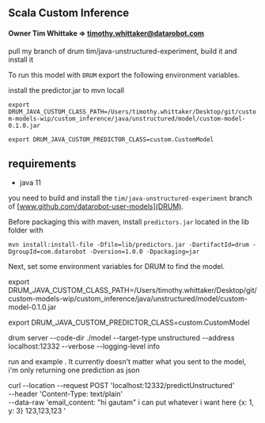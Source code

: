 ## Scala Custom Inference

#### Owner Tim Whittake => timothy.whittaker@datarobot.com

pull my branch of drum tim/java-unstructured-experiment, build it and install it

To run this model with `DRUM` export the following environment variables.  

install the predictor.jar to mvn locall

`export DRUM_JAVA_CUSTOM_CLASS_PATH=/Users/timothy.whittaker/Desktop/git/custom-models-wip/custom_inference/java/unstructured/model/custom-model-0.1.0.jar`

`export DRUM_JAVA_CUSTOM_PREDICTOR_CLASS=custom.CustomModel`

## requirements 

* java 11

you need to build and install the `tim/java-unstructured-experiment` branch of [www.github.com/datarobot-user-models](DRUM).  

Before packaging this with maven, install `predictors.jar` located in the lib folder with 

`mvn install:install-file -Dfile=lib/predictors.jar -DartifactId=drum -DgroupId=com.datarobot -Dversion=1.0.0 -Dpackaging=jar`

Next, set some environment variables for DRUM to find the model. 

export DRUM_JAVA_CUSTOM_CLASS_PATH=/Users/timothy.whittaker/Desktop/git/custom-models-wip/custom_inference/java/unstructured/model/custom-model-0.1.0.jar

export DRUM_JAVA_CUSTOM_PREDICTOR_CLASS=custom.CustomModel

drum server --code-dir ./model  --target-type unstructured --address localhost:12332 --verbose --logging-level info

run and example .  It currently doesn't matter what you sent to the model, i'm only returning one prediction as json

curl --location --request POST 'localhost:12332/predictUnstructured' \
--header 'Content-Type: text/plain' \
--data-raw 'email_content: "hi gautam"
i can put whatever i want here
{x: 1, y: 3}
123,123,123
'
